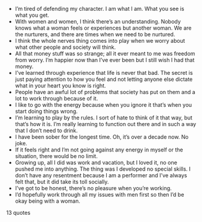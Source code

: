  - I’m tired of defending my character. I am what I am. What you see is what you get.
 - With women and women, I think there’s an understanding. Nobody knows what a woman feels or experiences but another woman. We are the nurturers, and there are times when we need to be nurtured.
 - I think the whole nerves thing comes into play when we worry about what other people and society will think.
 - All that money stuff was so strange; all it ever meant to me was freedom from worry. I’m happier now than I’ve ever been but I still wish I had that money.
 - I’ve learned through experience that life is never that bad. The secret is just paying attention to how you feel and not letting anyone else dictate what in your heart you know is right.
 - People have an awful lot of problems that society has put on them and a lot to work through because of it.
 - I like to go with the energy because when you ignore it that’s when you start doing things wrong.
 - I’m learning to play by the rules. I sort of hate to think of it that way, but that’s how it is. I’m really learning to function out there and in such a way that I don’t need to drink.
 - I have been sober for the longest time. Oh, it’s over a decade now. No joke.
 - If it feels right and I’m not going against any energy in myself or the situation, there would be no limit.
 - Growing up, all I did was work and vacation, but I loved it, no one pushed me into anything. The thing was I developed no special skills. I don’t have any resentment because I am a performer and I’ve always felt that, but it did take its toll socially.
 - I’ve got to be honest, there’s no pleasure when you’re working.
 - I’d hopefully work through all my issues with men first so then I’d be okay being with a woman.

13 quotes